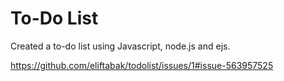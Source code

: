 # To-Do List

Created a to-do list using Javascript, node.js and ejs. 


https://github.com/eliftabak/todolist/issues/1#issue-563957525
